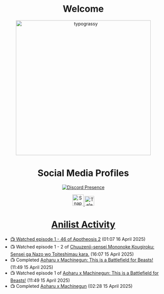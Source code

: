 <div align="center">

# Welcome
<a href="https://github.com/kawarimidoll/typograssy">
    <img alt="typograssy" src="https://typograssy.deno.dev/api?text=%E3%82%88%E3%81%86%E3%81%93%E3%81%9D%E3%81%BF%E3%81%AA%E3%81%95%E3%82%93%20-%20Sheby--&&l0=none&l1=82d9d0&l2=027353&l3=038c4c&l4=01402e&bg=none&frame=none&speed=100&comment=" width="421.99">
</a>

</div>

<div align="center">

# Social Media Profiles

[![Discord Presence](https://lanyard.cnrad.dev/api/612532963938271232)](https://discord.com/users/612532963938271232)


<a href="https://www.snapchat.com/add/a.sheby" title="Snapchat Profile">
    <img src="https://www.freepnglogos.com/uploads/snapchat-logo-png-0.png" width="35" alt="Snapchat Logo" />


<a href="https://t.me/ASheby" title="Telegram Profile">
    <img src="https://www.freepnglogos.com/uploads/telegram-logo-png-0.png" width="30" alt="Telegram Logo" />


</div>

<div align="center">

# Anilist Activity

</div>

<!-- ANILIST_ACTIVITY:start -->

-   📺 Watched episode 1 - 46 of [Apotheosis 2](https://anilist.co/anime/174703) (01:07 16 April 2025)
-   📺 Watched episode 1 - 2 of [Chuuzenji-sensei Mononoke Kougiroku: Sensei ga Nazo wo Toiteshimau kara.](https://anilist.co/anime/182419) (16:07 15 April 2025)
-   📺 Completed [Aoharu x Machinegun: This is a Battlefield for Beasts!](https://anilist.co/anime/21414) (11:49 15 April 2025)
-   📺 Watched episode 1 of [Aoharu x Machinegun: This is a Battlefield for Beasts!](https://anilist.co/anime/21414) (11:49 15 April 2025)
-   📺 Completed [Aoharu x Machinegun](https://anilist.co/anime/21078) (02:28 15 April 2025)

<!-- ANILIST_ACTIVITY:end -->
